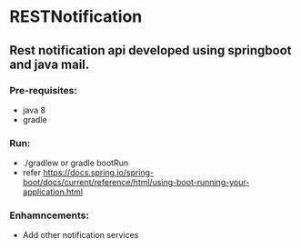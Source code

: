 # RESTNotification

## Rest notification api developed using springboot and java mail.

### Pre-requisites:
- java 8
- gradle

### Run:
- ./gradlew or gradle bootRun
- refer https://docs.spring.io/spring-boot/docs/current/reference/html/using-boot-running-your-application.html

### Enhamncements:
- Add other notification services
